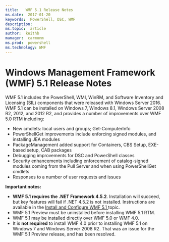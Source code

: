 ```yaml
---
title:   WMF 5.1 Release Notes 
ms.date:  2017-01-20
keywords:  PowerShell, DSC, WMF
description:  
ms.topic:  article
author:  keithb
manager:  carmonm
ms.prod:  powershell
ms.technology: WMF
---
```


# Windows Management Framework (WMF) 5.1 Release Notes #

WMF 5.1 includes the PowerShell, WMI, WinRM, and Software Inventory and Licensing (SIL) components that were released with Windows Server 2016.
WMF 5.1 can be installed on Windows 7, Windows 8.1, Windows Server 2008 R2, 2012, and 2012 R2, and provides a number of improvements over WMF 5.0 RTM including:

- New cmdlets: local users and groups; Get-ComputerInfo
- PowerShellGet improvements include enforcing signed modules, and installing JEA modules
- PackageManagement added support for Containers, CBS Setup, EXE-based setup, CAB packages
- Debugging improvements for DSC and PowerShell classes
- Security enhancements including enforcement of catalog-signed modules coming from the Pull Server and when using PowerShellGet cmdlets
- Responses to a number of user requests and issues

**Important notes:**

- **WMF 5.1 requires the .NET Framework 4.5.2**. Installation will succeed, but key features will fail if .NET 4.5.2 is not installed. Instructions are available in the [Install and Configure WMF 5.1 ](https://msdn.microsoft.com/en-us/powershell/wmf/5.1/install-configure) topic.
- WMF 5.1 Preview must be uninstalled before installing WMF 5.1 RTM.
- WMF 5.1 may be installed directly over WMF 5.0 or WMF 4.0.
- It is __not required__ to install WMF 4.0 prior to installing WMF 5.1 on Windows 7 and Windows Server 2008 R2. That was an issue for the WMF 5.1 Preview release, and has been resolved.  


